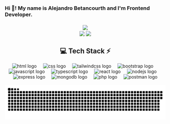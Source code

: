 <h3 align="left">Hi 👋! My name is Alejandro Betancourth and I'm Frontend Developer.</h3>

###

<!-- Stats -->
<div align="center">
  <img src="https://github-readme-stats.vercel.app/api?username=alejandroberod&theme=dracula&include_all_commits=true&count_private=true&bg_color=0d1117&title_color=FF2F61B2&text_color=ffe2e7&icon_color=FF2F61B2" width="55%" /> <br/>
  <img src="https://github-readme-streak-stats.herokuapp.com/?user=alejandroberod&theme=dark&background=0d1117&ring=FF2F61B2&fire=FF2F61B2&currStreakLabel=FF2F61B2&sideNums=ffe2e7" width="50%" />
  <img src="https://github-readme-stats.vercel.app/api/top-langs/?username=alejandroberod&theme=dracula&layout=compact&bg_color=0d1117&title_color=FF2F61B2&text_color=ffe2e7" width="36%" /> <br/>
</div>

<h2 align="center">
  💻 Tech Stack ⚡
</h3>

<div align="center">
  <img src="https://skillicons.dev/icons?i=html" height="60" alt="html logo" />
  <img width="12" />
  <img src="https://skillicons.dev/icons?i=css" height="60" alt="css logo" />
  <img width="12" />
  <img src="https://skillicons.dev/icons?i=tailwind" height="60" alt="tailwindcss logo" />
  <img width="12" />
  <img src="https://skillicons.dev/icons?i=bootstrap" height="60" alt="bootstrap logo" />
  <img width="12" />
  <img src="https://skillicons.dev/icons?i=js" height="60" alt="javascript logo" />
  <img width="12" />
  <img src="https://skillicons.dev/icons?i=ts" height="60" alt="typescript logo" />
  <img width="12" />
  <img src="https://skillicons.dev/icons?i=react" height="60" alt="react logo" />
  <img width="12" />
  <img src="https://skillicons.dev/icons?i=nodejs" height="60" alt="nodejs logo" />
  <img width="12" />
  <img src="https://skillicons.dev/icons?i=express" height="60" alt="express logo" />
  <img width="12" />
  <img src="https://skillicons.dev/icons?i=mongodb" height="60" alt="mongodb logo" />
  <img width="12" />
  <img src="https://skillicons.dev/icons?i=php" height="60" alt="php logo" />
  <img width="12" />
  <img src="https://skillicons.dev/icons?i=postman" height="60" alt="postman logo" />
</div>

<br clear="both">

<div align="center">
  <img src="https://github.com/alejandroberod/alejandroberod/blob/output/github-snake-dark.svg" alt="snake gif" />
</div>
